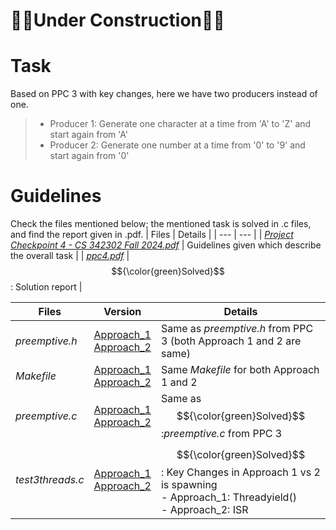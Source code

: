 # 👷‍♂️Under Construction👷‍♂️

# Task
Based on PPC 3 with key changes, here we have two producers instead of one.<br/>

> - Producer 1: Generate one character at a time from 'A' to 'Z' and start again from 'A'
> - Producer 2: Generate one number at a time from '0' to '9' and start again from '0'

# Guidelines
Check the files mentioned below; the mentioned task is solved in .c files, and find the report given in .pdf.
| Files | Details |
| --- | --- |
| [*Project Checkpoint 4 - CS 342302 Fall 2024.pdf*](https://github.com/Snehitc/NTHU-Operating-Systems-CS342302/blob/main/ppc4/files/Project%20Checkpoint%204%20-%20CS%20342302%20Fall%202024.pdf) | Guidelines given which describe the overall task |
| [*ppc4.pdf*](https://github.com/Snehitc/NTHU-Operating-Systems-CS342302/blob/main/ppc4/files/ppc4.pdf) | $${\color{green}Solved}$$: Solution report |

| Files | Version | Details |
| --- | --- | --- |
| *preemptive.h* | [Approach_1](https://github.com/Snehitc/NTHU-Operating-Systems-CS342302/blob/main/ppc4/files/Approach_1-ThreadYield/preemptive.h) <br/> [Approach_2](https://github.com/Snehitc/NTHU-Operating-Systems-CS342302/blob/main/ppc4/files/Approach_2-ISR/preemptive.h) | Same as *preemptive.h* from PPC 3 (both Approach 1 and 2 are same)|
| *Makefile* | [Approach_1](https://github.com/Snehitc/NTHU-Operating-Systems-CS342302/blob/main/ppc4/files/Approach_1-ThreadYield/Makefile) <br/> [Approach_2](https://github.com/Snehitc/NTHU-Operating-Systems-CS342302/blob/main/ppc4/files/Approach_2-ISR/Makefile) | Same *Makefile* for both Approach 1 and 2 |
| *preemptive.c* | [Approach_1](https://github.com/Snehitc/NTHU-Operating-Systems-CS342302/blob/main/ppc4/files/Approach_1-ThreadYield/preemptive.c) <br/> [Approach_2](https://github.com/Snehitc/NTHU-Operating-Systems-CS342302/blob/main/ppc4/files/Approach_2-ISR/preemptive.c) | Same as $${\color{green}Solved}$$:*preemptive.c* from PPC 3 |
| *test3threads.c* | [Approach_1](https://github.com/Snehitc/NTHU-Operating-Systems-CS342302/blob/main/ppc4/files/Approach_1-ThreadYield/test3threads.c) <br/> [Approach_2](https://github.com/Snehitc/NTHU-Operating-Systems-CS342302/blob/main/ppc4/files/Approach_2-ISR/test3threads.c) | $${\color{green}Solved}$$: Key Changes in Approach 1 vs 2 is spawning <br/> - Approach_1: Threadyield()<br/> - Approach_2: ISR |
